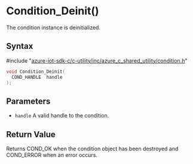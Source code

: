 # Condition_Deinit()

The condition instance is deinitialized.

## Syntax

\#include "[azure-iot-sdk-c/c-utility/inc/azure_c_shared_utility/condition.h](../iot-c-ref-condition-h.md)"  
```C
void Condition_Deinit(
  COND_HANDLE  handle
);
```

## Parameters
* `handle` A valid handle to the condition.

## Return Value
Returns COND_OK when the condition object has been destroyed and COND_ERROR when an error occurs.

